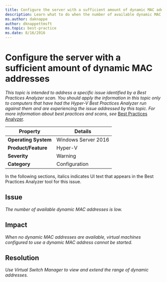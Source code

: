 ```yaml
---
title: Configure the server with a sufficient amount of dynamic MAC addresses
description: Learn what to do when the number of available dynamic MAC addresses is low.
ms.author: daknappe
author: dknappettmsft
ms.topic: best-practice
ms.date: 8/16/2016
---
```

# Configure the server with a sufficient amount of dynamic MAC addresses

*This topic is intended to address a specific issue identified by a Best Practices Analyzer scan. You should apply the information in this topic only to computers that have had the Hyper-V Best Practices Analyzer run against them and are experiencing the issue addressed by this topic. For more information about best practices and scans, see* [Best Practices Analyzer](/previous-versions/windows/it-pro/windows-server-2008-R2-and-2008/dd759260(v=ws.11)).

|Property|Details|
|-|-|
|**Operating System**|Windows Server 2016|
|**Product/Feature**|Hyper-V|
|**Severity**|Warning|
|**Category**|Configuration|

In the following sections, italics indicates UI text that appears in the Best Practices Analyzer tool for this issue.

## Issue

*The number of available dynamic MAC addresses is low.*

## Impact

*When no dynamic MAC addresses are available, virtual machines configured to use a dynamic MAC address cannot be started.*

## Resolution

*Use Virtual Switch Manager to view and extend the range of dynamic addresses.*

